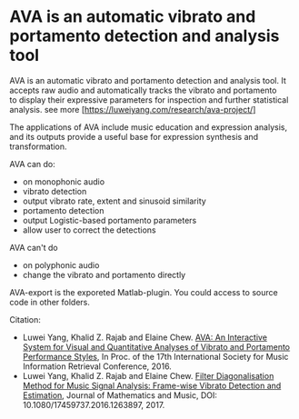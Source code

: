 # AVA is an automatic vibrato and portamento detection and analysis tool

AVA is an automatic vibrato and portamento detection and analysis tool. It accepts raw audio and automatically tracks the vibrato and portamento to display their expressive parameters for inspection and further statistical analysis.
see more [https://luweiyang.com/research/ava-project/]

The applications of AVA include music education and expression analysis, and its outputs provide a useful base for expression synthesis and transformation.

AVA can do:

- on monophonic audio
- vibrato detection
- output vibrato rate, extent and sinusoid similarity
- portamento detection
- output Logistic-based portamento parameters
- allow user to correct the detections

AVA can't do
- on polyphonic audio
- change the vibrato and portamento directly

AVA-export is the exporeted Matlab-plugin. You could access to source code in other folders.

Citation:
- Luwei Yang, Khalid Z. Rajab and Elaine Chew. [AVA: An Interactive System for Visual and Quantitative Analyses of Vibrato and Portamento Performance Styles](https://wp.nyu.edu/ismir2016/wp-content/uploads/sites/2294/2016/07/314_Paper.pdf), In Proc. of the 17th International Society for Music Information Retrieval Conference, 2016.
- Luwei Yang, Khalid Z. Rajab and Elaine Chew. [Filter Diagonalisation Method for Music Signal Analysis: Frame-wise Vibrato Detection and Estimation](https://luweiyangqm.files.wordpress.com/2017/05/jmm2017_luwei_yang.pdf), Journal of Mathematics and Music, DOI: 10.1080/17459737.2016.1263897, 2017. 